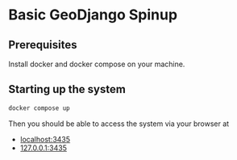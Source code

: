 # Basic GeoDjango Spinup

## Prerequisites

Install docker and docker compose on your machine.

## Starting up the system

```bash
docker compose up
```

Then you should be able to access the system via your browser at
* [localhost:3435](http://localhost:3435)
* [127.0.0.1:3435](http://127.0.0.1:3435)



